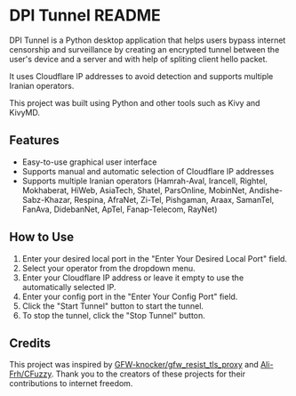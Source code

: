 # DPI Tunnel README

DPI Tunnel is a Python desktop application that helps users bypass internet censorship and surveillance by creating an encrypted tunnel between the user's device and a server and with help of spliting client hello packet. 

It uses Cloudflare IP addresses to avoid detection and supports multiple Iranian operators.

This project was built using Python and other tools such as Kivy and KivyMD.

## Features

* Easy-to-use graphical user interface
* Supports manual and automatic selection of Cloudflare IP addresses
* Supports multiple Iranian operators (Hamrah-Aval, Irancell, Rightel, Mokhaberat, HiWeb, AsiaTech, Shatel, ParsOnline, MobinNet, Andishe-Sabz-Khazar, Respina, AfraNet, Zi-Tel, Pishgaman, Araax, SamanTel, FanAva, DidebanNet, ApTel, Fanap-Telecom, RayNet)

## How to Use

1. Enter your desired local port in the "Enter Your Desired Local Port" field.
2. Select your operator from the dropdown menu.
3. Enter your Cloudflare IP address or leave it empty to use the automatically selected IP.
4. Enter your config port in the "Enter Your Config Port" field. 
5. Click the "Start Tunnel" button to start the tunnel.
6. To stop the tunnel, click the "Stop Tunnel" button.

## Credits

This project was inspired by [GFW-knocker/gfw_resist_tls_proxy](https://github.com/GFW-knocker/gfw_resist_tls_proxy) and [Ali-Frh/CFuzzy](https://github.com/Ali-Frh/CFuzzy). Thank you to the creators of these projects for their contributions to internet freedom.
